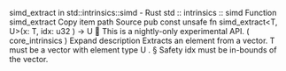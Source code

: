 simd_extract in std::intrinsics::simd - Rust
std
::
intrinsics
::
simd
Function
simd_extract
Copy item path
Source
pub const unsafe fn simd_extract<T, U>(x: T, idx:
u32
) -> U
🔬
This is a nightly-only experimental API. (
core_intrinsics
)
Expand description
Extracts an element from a vector.
T
must be a vector with element type
U
.
§
Safety
idx
must be in-bounds of the vector.